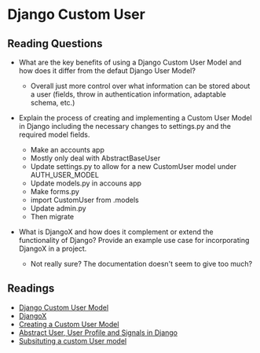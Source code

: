 # Django Custom User

## Reading Questions

* What are the key benefits of using a Django Custom User Model and how does it differ from the defaut Django User Model?
  * Overall just more control over what information can be stored about a user (fields, throw in authentication information, adaptable schema, etc.)

* Explain the process of creating and implementing a Custom User Model in Django including the necessary changes to settings.py and the required model fields.
  * Make an accounts app
  * Mostly only deal with AbstractBaseUser
  * Update settings.py to allow for a new CustomUser model under AUTH_USER_MODEL
  * Update models.py in accouns app
  * Make forms.py
  * import CustomUser from .models
  * Update admin.py
  * Then migrate

* What is DjangoX and how does it complement or extend the functionality of Django? Provide an example use case for incorporating DjangoX in a project.
  * Not really sure? The documentation doesn't seem to give too much?

## Readings

* [Django Custom User Model](https://learndjango.com/tutorials/django-custom-user-model)
* [DjangoX](https://github.com/wsvincent/djangox)
* [Creating a Custom User Model](https://www.youtube.com/watch?v=eCeRC7E8Z7Y&t=59s)
* [Abstract User, User Profile and Signals in Django](https://www.youtube.com/watch?v=EudKs1HPUfE)
* [Subsituting a custom User model](https://docs.djangoproject.com/en/3.0/topics/auth/customizing/#auth-custom-user)

